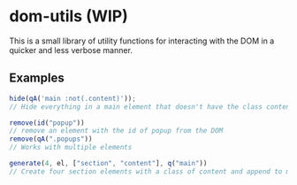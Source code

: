 # dom-utils (WIP)

This is a small library of utility functions for interacting with the DOM in a quicker and less verbose manner.

## Examples

```javascript
hide(qA('main :not(.content)'));
// Hide everything in a main element that doesn't have the class content
```

```javascript
remove(id("popup"))
// remove an element with the id of popup from the DOM
remove(qA(".popups"))
// Works with multiple elements
```

```javascript
generate(4, el, ["section", "content"], q("main"))
// Create four section elements with a class of content and append to main
```
